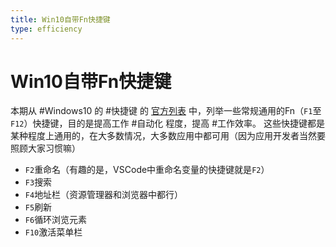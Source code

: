```yaml
---
title: Win10自带Fn快捷键
type: efficiency
---
```


# Win10自带Fn快捷键
本期从 #Windows10 的 #快捷键 的
[官方列表](https://support.microsoft.com/zh-cn/windows/windows-%E7%9A%84%E9%94%AE%E7%9B%98%E5%BF%AB%E6%8D%B7%E6%96%B9%E5%BC%8F-dcc61a57-8ff0-cffe-9796-cb9706c75eec#WindowsVersion=Windows_10)
中，列举一些常规通用的Fn（`F1`至`F12`）快捷键，目的是提高工作 #自动化 程度，提高 #工作效率。
这些快捷键都是某种程度上通用的，在大多数情况，大多数应用中都可用（因为应用开发者当然要照顾大家习惯嘛）
- `F2`重命名（有趣的是，VSCode中重命名变量的快捷键就是`F2`）
- `F3`搜索
- `F4`地址栏（资源管理器和浏览器中都行）
- `F5`刷新
- `F6`循环浏览元素
- `F10`激活菜单栏